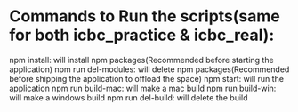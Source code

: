 # Commands to Run the scripts(same for both icbc_practice & icbc_real):

npm install: will install npm packages(Recommended before starting the application)
npm run del-modules: will delete npm packages(Recommended before shipping the application to offload the space)
npm start: will run the application
npm run build-mac: will make a mac build
npm run build-win: will make a windows build 
npm run del-build: will delete the build
